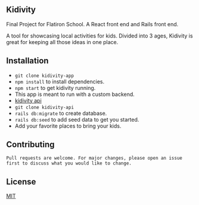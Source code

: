 ## Kidivity 
Final Project for Flatiron School. A React front end and Rails front end. 

A tool for showcasing local activities for kids. Divided into 3 ages, Kidivity is great for keeping all those ideas in one place. 

## Installation
* `git clone kidivity-app`
* `npm install` to install dependencies.
* `npm start` to get kidivity running.
* This app is meant to run with a custom backend.
* [kidivity api](https://github.com/mcdonaldcarolyn/kidivity-api)
* `git clone kidivity-api`
* `rails db:migrate` to create database.
* `rails db:seed` to add seed data to get you started.
* Add your favorite places to bring your kids. 

## Contributing
    Pull requests are welcome. For major changes, please open an issue first to discuss what you would like to change.


## License
[MIT](https://choosealicense.com/licenses/mit/)
